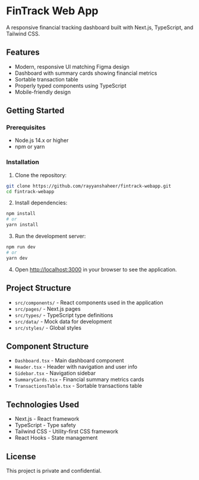 # FinTrack Web App

A responsive financial tracking dashboard built with Next.js, TypeScript, and Tailwind CSS.

## Features

- Modern, responsive UI matching Figma design
- Dashboard with summary cards showing financial metrics
- Sortable transaction table
- Properly typed components using TypeScript
- Mobile-friendly design

## Getting Started

### Prerequisites

- Node.js 14.x or higher
- npm or yarn

### Installation

1. Clone the repository:
```bash
git clone https://github.com/rayyanshaheer/fintrack-webapp.git
cd fintrack-webapp
```

2. Install dependencies:
```bash
npm install
# or
yarn install
```

3. Run the development server:
```bash
npm run dev
# or
yarn dev
```

4. Open [http://localhost:3000](http://localhost:3000) in your browser to see the application.

## Project Structure

- `src/components/` - React components used in the application
- `src/pages/` - Next.js pages
- `src/types/` - TypeScript type definitions
- `src/data/` - Mock data for development
- `src/styles/` - Global styles

## Component Structure

- `Dashboard.tsx` - Main dashboard component
- `Header.tsx` - Header with navigation and user info
- `Sidebar.tsx` - Navigation sidebar
- `SummaryCards.tsx` - Financial summary metrics cards
- `TransactionsTable.tsx` - Sortable transactions table

## Technologies Used

- Next.js - React framework
- TypeScript - Type safety
- Tailwind CSS - Utility-first CSS framework
- React Hooks - State management

## License

This project is private and confidential.
